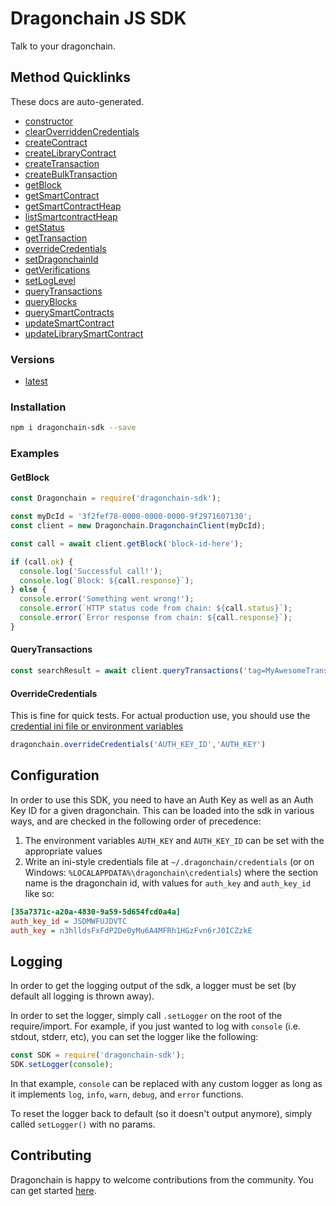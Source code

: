 # Dragonchain JS SDK

Talk to your dragonchain.

## Method Quicklinks

These docs are auto-generated.

* [constructor](https://node-sdk-docs.dragonchain.com/latest/classes/dragonchainclient.html#constructor)
* [clearOverriddenCredentials](https://node-sdk-docs.dragonchain.com/latest/classes/dragonchainclient.html#clearOverriddenCredentials)
* [createContract](https://node-sdk-docs.dragonchain.com/latest/classes/dragonchainclient.html#createContract)
* [createLibraryContract](https://node-sdk-docs.dragonchain.com/latest/classes/dragonchainclient.html#createlibrarycontract)
* [createTransaction](https://node-sdk-docs.dragonchain.com/latest/classes/dragonchainclient.html#createtransaction)
* [createBulkTransaction](https://node-sdk-docs.dragonchain.com/latest/classes/dragonchainclient.html#createbulktransaction)
* [getBlock](https://node-sdk-docs.dragonchain.com/latest/classes/dragonchainclient.html#getblock)
* [getSmartContract](https://node-sdk-docs.dragonchain.com/latest/classes/dragonchainclient.html#getsmartcontract)
* [getSmartContractHeap](https://node-sdk-docs.dragonchain.com/latest/classes/dragonchainclient.html#getsmartcontractheap)
* [listSmartcontractHeap](https://node-sdk-docs.dragonchain.com/latest/classes/dragonchainclient.html#listsmartcontractheap)
* [getStatus](https://node-sdk-docs.dragonchain.com/latest/classes/dragonchainclient.html#getstatus)
* [getTransaction](https://node-sdk-docs.dragonchain.com/latest/classes/dragonchainclient.html#getTransaction)
* [overrideCredentials](https://node-sdk-docs.dragonchain.com/latest/classes/dragonchainclient.html#overridecredentials)
* [setDragonchainId](https://node-sdk-docs.dragonchain.com/latest/classes/dragonchainclient.html#setdragonchainId)
* [getVerifications](https://node-sdk-docs.dragonchain.com/latest/classes/dragonchainclient.html#getverifications)
* [setLogLevel](https://node-sdk-docs.dragonchain.com/latest/classes/dragonchainclient.html#setloglevel)
* [queryTransactions](https://node-sdk-docs.dragonchain.com/latest/classes/dragonchainclient.html#querytransactions)
* [queryBlocks](https://node-sdk-docs.dragonchain.com/latest/classes/dragonchainclient.html#queryblocks)
* [querySmartContracts](https://node-sdk-docs.dragonchain.com/latest/classes/dragonchainclient.html#querysmartcontracts)
* [updateSmartContract](https://node-sdk-docs.dragonchain.com/latest/classes/dragonchainclient.html#updatesmartcontract)
* [updateLibrarySmartContract](https://node-sdk-docs.dragonchain.com/latest/classes/dragonchainclient.html#updatelibrarysmartcontract)

### Versions

* [latest](https://node-sdk-docs.dragonchain.com/latest)

### Installation

```sh
npm i dragonchain-sdk --save
```

### Examples

#### GetBlock

```javascript
const Dragonchain = require('dragonchain-sdk');

const myDcId = '3f2fef78-0000-0000-0000-9f2971607130';
const client = new Dragonchain.DragonchainClient(myDcId);

const call = await client.getBlock('block-id-here');

if (call.ok) {
  console.log('Successful call!');
  console.log(`Block: ${call.response}`);
} else {
  console.error('Something went wrong!');
  console.error(`HTTP status code from chain: ${call.status}`);
  console.error(`Error response from chain: ${call.response}`);
}
```

#### QueryTransactions

```javascript
const searchResult = await client.queryTransactions('tag=MyAwesomeTransactionTag')
```

#### OverrideCredentials

This is fine for quick tests. For actual production use, you should use the [credential ini file or environment variables](#configuration)

```javascript
dragonchain.overrideCredentials('AUTH_KEY_ID','AUTH_KEY')
```

## Configuration

In order to use this SDK, you need to have an Auth Key as well as an Auth Key ID for a given dragonchain.
This can be loaded into the sdk in various ways, and are checked in the following order of precedence:

1. The environment variables `AUTH_KEY` and `AUTH_KEY_ID` can be set with the appropriate values
2. Write an ini-style credentials file at `~/.dragonchain/credentials` (or on Windows: `%LOCALAPPDATA%\dragonchain\credentials`) where the section name is the dragonchain id, with values for `auth_key` and `auth_key_id` like so:

```ini
[35a7371c-a20a-4830-9a59-5d654fcd0a4a]
auth_key_id = JSDMWFUJDVTC
auth_key = n3hlldsFxFdP2De0yMu6A4MFRh1HGzFvn6rJ0ICZzkE
```

## Logging

In order to get the logging output of the sdk, a logger must be set (by default all logging is thrown away).

In order to set the logger, simply call `.setLogger` on the root of the require/import. For example, if you just wanted to log with `console` (i.e. stdout, stderr, etc), you can set the logger like the following:

```javascript
const SDK = require('dragonchain-sdk');
SDK.setLogger(console);
```

In that example, `console` can be replaced with any custom logger as long as it implements `log`, `info`, `warn`, `debug`, and `error` functions.

To reset the logger back to default (so it doesn't output anymore), simply called `setLogger()` with no params.

## Contributing

Dragonchain is happy to welcome contributions from the community. You can get started [here](https://github.com/dragonchain-inc/dragonchain-sdk-node/blob/master/CONTRIBUTING.md).